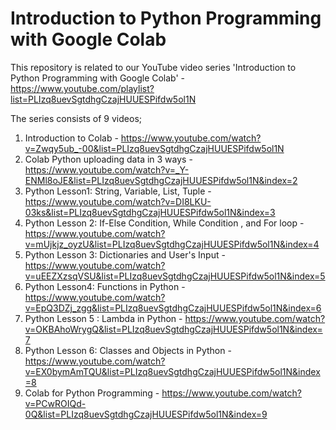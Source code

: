 # Introduction to Python Programming with Google Colab
This repository is related to our YouTube video series 'Introduction to Python Programming with Google Colab' - https://www.youtube.com/playlist?list=PLIzq8uevSgtdhgCzajHUUESPifdw5ol1N

The series consists of 9 videos;
1. Introduction to Colab - https://www.youtube.com/watch?v=Zwqy5ub_-00&list=PLIzq8uevSgtdhgCzajHUUESPifdw5ol1N 
2. Colab Python uploading data in 3 ways - https://www.youtube.com/watch?v=_Y-ENMl8oJE&list=PLIzq8uevSgtdhgCzajHUUESPifdw5ol1N&index=2
3. Python Lesson1: String, Variable, List, Tuple - https://www.youtube.com/watch?v=DI8LKU-03ks&list=PLIzq8uevSgtdhgCzajHUUESPifdw5ol1N&index=3
4. Python Lesson 2: If-Else Condition, While Condition , and For loop - https://www.youtube.com/watch?v=mUjkjz_oyzU&list=PLIzq8uevSgtdhgCzajHUUESPifdw5ol1N&index=4
5. Python Lesson 3: Dictionaries and User's Input - https://www.youtube.com/watch?v=uEEZXzsqVSU&list=PLIzq8uevSgtdhgCzajHUUESPifdw5ol1N&index=5
6. Python Lesson4: Functions in Python - https://www.youtube.com/watch?v=EpQ3DZj_zgg&list=PLIzq8uevSgtdhgCzajHUUESPifdw5ol1N&index=6
7. Python Lesson 5 : Lambda in Python - https://www.youtube.com/watch?v=OKBAhoWrygQ&list=PLIzq8uevSgtdhgCzajHUUESPifdw5ol1N&index=7
8. Python Lesson 6: Classes and Objects in Python - https://www.youtube.com/watch?v=EX0bymAmTQU&list=PLIzq8uevSgtdhgCzajHUUESPifdw5ol1N&index=8
9. Colab for Python Programming - https://www.youtube.com/watch?v=PCwROIQd-0Q&list=PLIzq8uevSgtdhgCzajHUUESPifdw5ol1N&index=9
